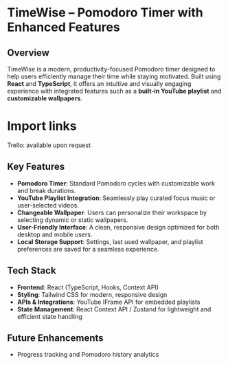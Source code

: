 # TimeWise – Pomodoro Timer with Enhanced Features

## Overview
TimeWise is a modern, productivity-focused Pomodoro timer designed to help users efficiently manage their time while staying motivated. Built using **React** and **TypeScript**, it offers an intuitive and visually engaging experience with integrated features such as a **built-in YouTube playlist** and **customizable wallpapers**.

# Import links
Trello: available upon request


## Key Features
- **Pomodoro Timer**: Standard Pomodoro cycles with customizable work and break durations.
- **YouTube Playlist Integration**: Seamlessly play curated focus music or user-selected videos.
- **Changeable Wallpaper**: Users can personalize their workspace by selecting dynamic or static wallpapers.
- **User-Friendly Interface**: A clean, responsive design optimized for both desktop and mobile users.
- **Local Storage Support**: Settings, last used wallpaper, and playlist preferences are saved for a seamless experience.

## Tech Stack
- **Frontend**: React (TypeScript, Hooks, Context API)
- **Styling**: Tailwind CSS for modern, responsive design
- **APIs & Integrations**: YouTube IFrame API for embedded playlists
- **State Management**: React Context API / Zustand for lightweight and efficient state handling

## Future Enhancements
- Progress tracking and Pomodoro history analytics

